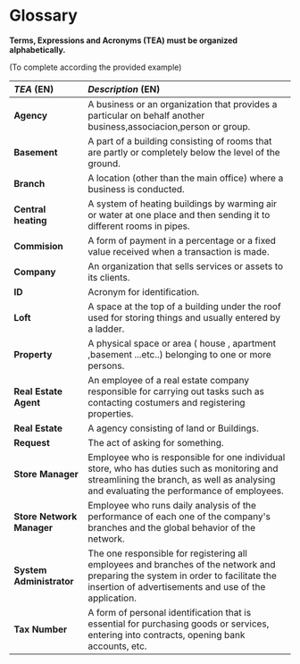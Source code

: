 # Glossary

**Terms, Expressions and Acronyms (TEA) must be organized alphabetically.**

(To complete according the provided example)

| **_TEA_** (EN)            | **_Description_** (EN)                                                                                                                                                                    |                                       
|:--------------------------|:------------------------------------------------------------------------------------------------------------------------------------------------------------------------------------------|
| **Agency**                | A business or an organization that provides a particular on behalf another business,associacion,person or group.                                                                          |
| **Basement**              | A part of a building consisting of rooms that are partly or completely below the level of the ground.                                                                                     |
| **Branch**                | A location (other than the main office) where a business is conducted.                                                                                                                    |
| **Central heating**       | A system of heating buildings by warming air or water at one place and then sending it to different rooms in pipes.                                                                       |
| **Commision**             | A form of payment in a percentage or a fixed value received when a transaction is made.                                                                                                   |
| **Company**               | An organization that sells services or assets to its clients.                                                                                                                             |
| **ID**                    | Acronym for identification.                                                                                                                                                               |
| **Loft**                  | A space at the top of a building under the roof used for storing things and usually entered by a ladder.                                                                                  |
| **Property**              | A physical space or area ( house , apartment ,basement ...etc..) belonging to one or more persons.                                                                                        |
| **Real Estate Agent**     | An employee of a real estate company responsible for carrying out tasks such as contacting costumers and registering properties.                                                          |
| **Real Estate**           | A agency consisting of land or Buildings.                                                                                                                                               |
| **Request**               | The act of asking for something.                                                                                                                                                          |
| **Store Manager**         | Employee who is responsible for one individual store, who has duties such as monitoring and streamlining the branch, as well as analysing and evaluating the performance of employees.    |
| **Store Network Manager** | Employee who runs daily analysis of the performance of each one of the company's branches and the global behavior of the network.                                                         |
| **System Administrator**  | The one responsible for registering all employees and branches of the network and preparing the system in order to facilitate the insertion of advertisements and use of the application. |
| **Tax Number**            | A form of personal identification that is essential for purchasing goods or services, entering into contracts, opening bank accounts, etc.                                                |









